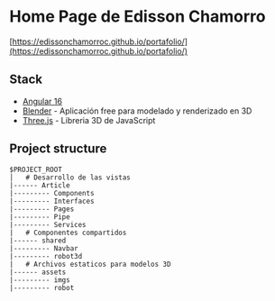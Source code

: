 # Home Page de Edisson Chamorro

[https://edissonchamorroc.github.io/portafolio/](https://edissonchamorroc.github.io/portafolio/)


## Stack

- [Angular 16](https://angular.io/)
- [Blender](https://www.blender.org/) - Aplicación free para modelado y renderizado en 3D
- [Three.js](https://threejs.org/) - Libreria 3D de JavaScript

## Project structure

```
$PROJECT_ROOT
│   # Desarrollo de las vistas
|------ Article
|--------- Components
|--------- Interfaces
|--------- Pages
|--------- Pipe
|--------- Services
|   # Componentes compartidos
|------ shared
|--------- Navbar
|--------- robot3d
|   # Archivos estaticos para modelos 3D
|------ assets
|--------- imgs
|--------- robot
```

